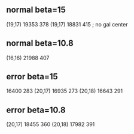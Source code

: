 ## normal beta=15
(19,17) 19353 378
(19,17) 18831 415 ; no gal center

## normal beta=10.8
(16,16) 21988 407

## error beta=15
16400 283
(20,17) 16935 273
(20,18) 16643 291

## error beta=10.8
(20,17) 18455 360
(20,18) 17982 391
